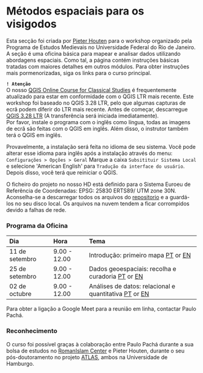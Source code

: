 # Métodos espaciais para os visigodos

Esta secção foi criada por [Pieter Houten](https://github.com/PHAHouten) para o workshop organizado pela Programa de Estudos Medievais no Universidade Federal do Rio de Janeiro. A seção é uma oficina básica para mapear e analisar dados utilizando abordagens espaciais. Como tal, a página contém instruções básicas tratadas com maiores detalhes em outros módulos. Para obter instruções mais pormenorizadas, siga os links para o curso principal.

**``! Atenção``** <br>
O nosso [QGIS Online Course for Classical Studies](https://github.com/Toletum-Network/QGIS_Classical_Studies#qgis-online-course-for-classical-studies) é frequentemente atualizado para estar em conformidade com o QGIS LTR mais recente. Este workshop foi baseado no QGIS 3.28 LTR, pelo que algumas capturas de ecrã podem diferir do LTR mais recente. Antes de começar, descarregue [QGIS 3.28 LTR](https://qgis.org/downloads/QGIS-OSGeo4W-3.28.8-1.msi) (A transferência será iniciada imediatamente).<br>
Por favor, instale o programa com o inglês como língua, todas as imagens de ecrã são feitas com o QGIS em inglês. Além disso, o instrutor também terá o QGIS em inglês.

Provavelmente, a instalação será feita no idioma de seu sistema. Você pode alterar esse idioma para inglês após a instalação através do menu:
`Configurações > Opções > Geral`
Marque a caixa `Subsitituir Sistema Local` e selecione 'American English' para `Tradução da interface do usuário`. Depois disso, você terá que reiniciar o QGIS.

O ficheiro do projeto no nosso HD está definido para o Sistema Euroeu de Referência de Coordenadas: EPSG: 25830 ERTS89/ UTM zone 30N.
Aconselha-se a descarregar todos os arquivos do [repositorio](https://github.com/Toletum-Network/QGIS_Classical_Studies/tree/94ddc5d45071eec5c3c63dafd8a7908edc798ed2/M%C3%A9todos_espaciais_para_os_visigodos/Data) e a guardá-los no seu disco local. Os arquivos na nuvem tendem a ficar corrompidos devido a falhas de rede.

### Programa da Oficina

| **Dia**         | **Hora**     | Tema |
|:--------------|:-----------|:------------|
| 11 de setembro | 9.00 - 12.00 | Introdução: primeiro mapa [PT](https://github.com/Toletum-Network/QGIS_Classical_Studies/blob/0f6c840e98ac0e8951f97cad4ae0d849aef5fa64/M%C3%A9todos_espaciais_para_os_visigodos/1.%20Introdu%C3%A7%C3%A3o_PT.md) or [EN](https://github.com/Toletum-Network/QGIS_Classical_Studies/blob/0f6c840e98ac0e8951f97cad4ae0d849aef5fa64/M%C3%A9todos_espaciais_para_os_visigodos/1.%20Introdu%C3%A7%C3%A3o_EN.md) |
| 25 de setembro | 9.00 - 12.00 | Dados geoespaciais: recolha e curadoria [PT](https://github.com/Toletum-Network/QGIS_Classical_Studies/blob/fa7169c881c698614f65f0ecc7c165a716ada80e/M%C3%A9todos_espaciais_para_os_visigodos/2.%20Dados_geoespaciais_PT.md) or [EN](https://github.com/Toletum-Network/QGIS_Classical_Studies/blob/fa7169c881c698614f65f0ecc7c165a716ada80e/M%C3%A9todos_espaciais_para_os_visigodos/2.%20Dados_geoespaciais_EN.md) |
| 02 de octubre | 9.00 - 12.00 | Análises de datos: relacional e quantitativa [PT](https://github.com/Toletum-Network/QGIS_Classical_Studies/blob/e70509662d7a10c227780342746e6e77a5b3d5cb/M%C3%A9todos_espaciais_para_os_visigodos/3.%20An%C3%A1lises_de_datos_PT.md) or [EN](https://github.com/Toletum-Network/QGIS_Classical_Studies/blob/fa7169c881c698614f65f0ecc7c165a716ada80e/M%C3%A9todos_espaciais_para_os_visigodos/3.%20An%C3%A1lises_de_datos_EN.md)  |

Para obter a ligação a Google Meet para a reunião em linha, contactar Paulo Pachá.

### Reconhecimento
O curso foi possível graças à colaboração entre Paulo Pachá durante a sua bolsa de estudos no [RomanIslam Center](https://www.romanislam.uni-hamburg.de/) e Pieter Houten, durante o seu pós-doutoramento no projeto [ATLAS](http://atlas-cities.com/), ambos na Universidade de Hamburgo.

